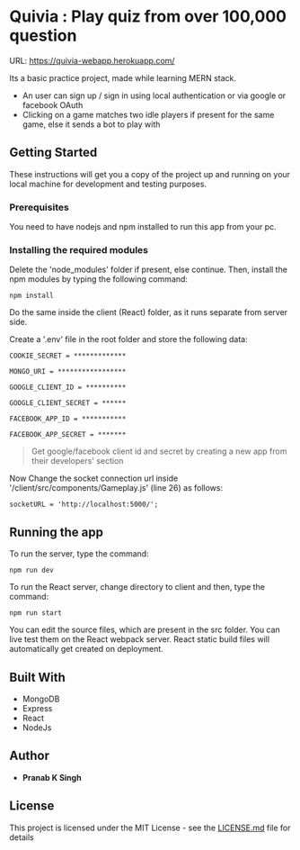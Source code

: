 # Quivia : Play quiz from over 100,000 question

URL: https://quivia-webapp.herokuapp.com/

Its a basic practice project, made while learning
MERN stack.

- An user can sign up / sign in using local
  authentication or via google or facebook OAuth
- Clicking on a game matches two idle players if
  present for the same game, else it sends a bot
  to play with

## Getting Started

These instructions will get you a copy of the
project up and running on your local machine for
development and testing purposes.

### Prerequisites

You need to have nodejs and npm installed to run
this app from your pc.

### Installing the required modules

Delete the 'node_modules' folder if present, else
continue. Then, install the npm modules by typing
the following command:

```
npm install
```

Do the same inside the client (React) folder, as
it runs separate from server side.

Create a '.env' file in the root folder and store
the following data:

```
COOKIE_SECRET = *************

MONGO_URI = *****************

GOOGLE_CLIENT_ID = **********

GOOGLE_CLIENT_SECRET = ******

FACEBOOK_APP_ID = ***********

FACEBOOK_APP_SECRET = *******
```

> Get google/facebook client id and secret by
> creating a new app from their developers'
> section

Now Change the socket connection url inside
'/client/src/components/Gameplay.js' (line 26) as
follows:

```
socketURL = 'http://localhost:5000/';
```

## Running the app

To run the server, type the command:

```
npm run dev
```

To run the React server, change directory to
client and then, type the command:

```
npm run start
```

You can edit the source files, which are present
in the src folder. You can live test them on the
React webpack server. React static build files
will automatically get created on deployment.

## Built With

- MongoDB
- Express
- React
- NodeJs

## Author

- **Pranab K Singh**

## License

This project is licensed under the MIT License -
see the
[LICENSE.md](https://www.mit.edu/~amini/LICENSE.md)
file for details
